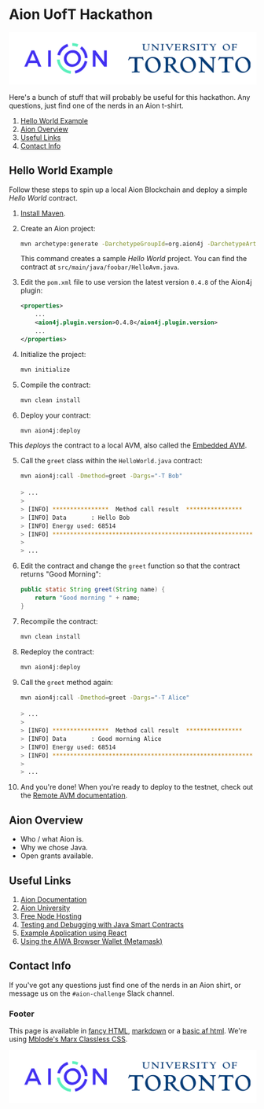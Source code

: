 # Aion UofT Hackathon

![Aion and UofT Logos](aion-uoft.png)

Here's a bunch of stuff that will probably be useful for this hackathon. Any questions, just find one of the nerds in an Aion t-shirt.

1. [Hello World Example](#hello-world-example)
2. [Aion Overview](#aion-overview)
3. [Useful Links](#useful-links)
4. [Contact Info](#contact-info)

## Hello World Example

Follow these steps to spin up a local Aion Blockchain and deploy a simple _Hello World_ contract.

1. [Install Maven](https://docs.aion.network/docs/maven-and-aion4j-installation).
2. Create an Aion project:

    ```bash
    mvn archetype:generate -DarchetypeGroupId=org.aion4j -DarchetypeArtifactId=avm-archetype -DarchetypeVersion=0.6
    ```

    This command creates a sample _Hello World_ project. You can find the contract at `src/main/java/foobar/HelloAvm.java`.

3. Edit the `pom.xml` file to use version the latest version `0.4.8` of the Aion4j plugin:

    ```xml
    <properties>
        ...
        <aion4j.plugin.version>0.4.8</aion4j.plugin.version>
        ...
    </properties>
    ```

4. Initialize the project:

    ```bash
    mvn initialize
    ```

5. Compile the contract:

    ```bash
    mvn clean install
    ```

6. Deploy your contract:

    ```bash
    mvn aion4j:deploy
    ```

This _deploys_ the contract to a local AVM, also called the [Embedded AVM](https://docs.aion.network/docs/maven-and-aion4j-embedded-avm).

5. Call the `greet` class within the `HelloWorld.java` contract:

    ```bash
    mvn aion4j:call -Dmethod=greet -Dargs="-T Bob"

    > ...
    >
    > [INFO] ****************  Method call result  ****************
    > [INFO] Data       : Hello Bob
    > [INFO] Energy used: 68514
    > [INFO] *********************************************************
    >
    > ...

    ```

6. Edit the contract and change the `greet` function so that the contract returns "Good Morning":

    ```java
    public static String greet(String name) {
        return "Good morning " + name;
    }
    ```

7. Recompile the contract:

    ```bash
    mvn clean install
    ```

8. Redeploy the contract:

    ```bash
    mvn aion4j:deploy
    ```

9. Call the `greet` method again:

    ```bash
    mvn aion4j:call -Dmethod=greet -Dargs="-T Alice"

    > ...
    >
    > [INFO] ****************  Method call result  ****************
    > [INFO] Data       : Good morning Alice
    > [INFO] Energy used: 68514
    > [INFO] *********************************************************
    >
    > ...

    ```

10. And you're done! When you're ready to deploy to the testnet, check out the [Remote AVM documentation](https://docs.aion.network/docs/maven-and-aion4j-remote-avm).

## Aion Overview

- Who / what Aion is.
- Why we chose Java.
- Open grants available.

## Useful Links

1. [Aion Documentation](https://docs.aion.network)
2. [Aion University](https://learn.aion.network)
3. [Free Node Hosting](https://nodesmith.io/)
4. [Testing and Debugging with Java Smart Contracts](https://blog.aion.network/debugging-avm-contracts-4a3256e86221)
5. [Example Application using React](https://github.com/aion-jiaying/HelloAVM)
6. [Using the AIWA Browser Wallet (Metamask)](https://learn.aion.network/docs/aiwa)

## Contact Info

If you've got any questions just find one of the nerds in an Aion shirt, or message us on the `#aion-challenge` Slack channel.

### Footer

This page is available in [fancy HTML](https://aionuoft.ca/index.html), [markdown](https://aionuoft.ca/cheatsheet.md) or a [basic af html](https://aionuoft.ca/cheatsheet.html). We're using [Mblode's Marx Classless CSS](https://github.com/mblode/marx).

![Aion and UofT Logos](aion-uoft.png)